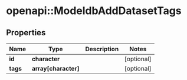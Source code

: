 # openapi::ModeldbAddDatasetTags


## Properties
Name | Type | Description | Notes
------------ | ------------- | ------------- | -------------
**id** | **character** |  | [optional] 
**tags** | **array[character]** |  | [optional] 


